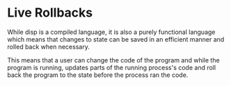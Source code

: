 # Live Rollbacks

While disp is a compiled language, it is also a purely functional language which means that changes to state can be saved in an efficient manner and rolled back when necessary.

This means that a user can change the code of the program and while the program is running, updates parts of the running process's code and roll back the program to the state before the process ran the code.